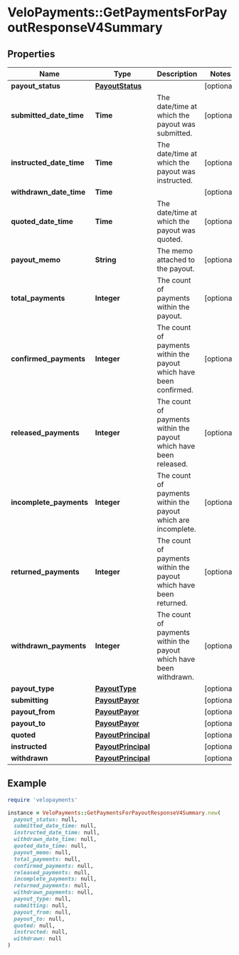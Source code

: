 # VeloPayments::GetPaymentsForPayoutResponseV4Summary

## Properties

| Name | Type | Description | Notes |
| ---- | ---- | ----------- | ----- |
| **payout_status** | [**PayoutStatus**](PayoutStatus.md) |  | [optional] |
| **submitted_date_time** | **Time** | The date/time at which the payout was submitted. | [optional] |
| **instructed_date_time** | **Time** | The date/time at which the payout was instructed. | [optional] |
| **withdrawn_date_time** | **Time** |  | [optional] |
| **quoted_date_time** | **Time** | The date/time at which the payout was quoted. | [optional] |
| **payout_memo** | **String** | The memo attached to the payout. | [optional] |
| **total_payments** | **Integer** | The count of payments within the payout. | [optional] |
| **confirmed_payments** | **Integer** | The count of payments within the payout which have been confirmed. | [optional] |
| **released_payments** | **Integer** | The count of payments within the payout which have been released. | [optional] |
| **incomplete_payments** | **Integer** | The count of payments within the payout which are incomplete. | [optional] |
| **returned_payments** | **Integer** | The count of payments within the payout which have been returned. | [optional] |
| **withdrawn_payments** | **Integer** | The count of payments within the payout which have been withdrawn. | [optional] |
| **payout_type** | [**PayoutType**](PayoutType.md) |  | [optional] |
| **submitting** | [**PayoutPayor**](PayoutPayor.md) |  | [optional] |
| **payout_from** | [**PayoutPayor**](PayoutPayor.md) |  | [optional] |
| **payout_to** | [**PayoutPayor**](PayoutPayor.md) |  | [optional] |
| **quoted** | [**PayoutPrincipal**](PayoutPrincipal.md) |  | [optional] |
| **instructed** | [**PayoutPrincipal**](PayoutPrincipal.md) |  | [optional] |
| **withdrawn** | [**PayoutPrincipal**](PayoutPrincipal.md) |  | [optional] |

## Example

```ruby
require 'velopayments'

instance = VeloPayments::GetPaymentsForPayoutResponseV4Summary.new(
  payout_status: null,
  submitted_date_time: null,
  instructed_date_time: null,
  withdrawn_date_time: null,
  quoted_date_time: null,
  payout_memo: null,
  total_payments: null,
  confirmed_payments: null,
  released_payments: null,
  incomplete_payments: null,
  returned_payments: null,
  withdrawn_payments: null,
  payout_type: null,
  submitting: null,
  payout_from: null,
  payout_to: null,
  quoted: null,
  instructed: null,
  withdrawn: null
)
```

